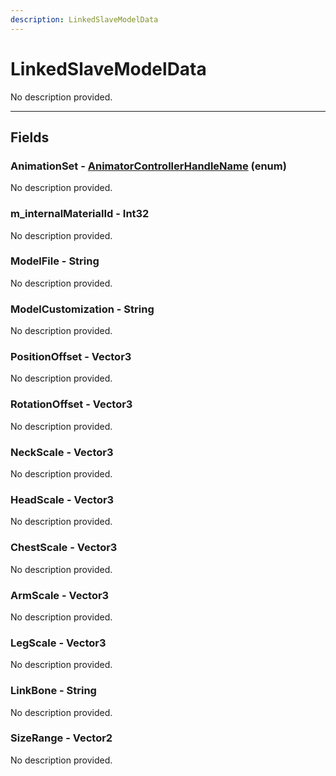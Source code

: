 ```yaml
---
description: LinkedSlaveModelData
---
```


# LinkedSlaveModelData

No description provided.

***

## Fields

### AnimationSet - [AnimatorControllerHandleName](../enum-types.md#animatorcontrollerhandlename) (enum)

No description provided.

### m_internalMaterialId - Int32

No description provided.

### ModelFile - String

No description provided.

### ModelCustomization - String

No description provided.

### PositionOffset - Vector3

No description provided.

### RotationOffset - Vector3

No description provided.

### NeckScale - Vector3

No description provided.

### HeadScale - Vector3

No description provided.

### ChestScale - Vector3

No description provided.

### ArmScale - Vector3

No description provided.

### LegScale - Vector3

No description provided.

### LinkBone - String

No description provided.

### SizeRange - Vector2

No description provided.
